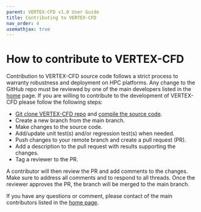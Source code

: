 ```yaml
---
parent: VERTEX-CFD v1.0 User Guide
title: Contributing to VERTEX-CFD
nav_order: 4
usemathjax: true
---
```


# How to contribute to VERTEX-CFD

Contribution to VERTEX-CFD source code follows a strict process to warranty robustness and deployment on HPC platforms. Any change to the GitHub repo must be reviewed by one of the main developers listed in the [home](../index.md) page. If you are willing to contribute to the development of VERTEX-CFD please follow the following steps:
- [Git clone VERTEX-CFD repo](https://github.com/ORNL/VERTEX-CFD) and [compile the source code](installation.md).
- Create a new branch from the main branch.
- Make changes to the source code.
- Add/update unit test(s) and/or regression test(s) when needed.
- Push changes to your remote branch and create a pull request (PR).
- Add a description to the pull request with results supporting the changes.
- Tag a reviewer to the PR.

A contributor will then review the PR and add comments to the changes. Make sure to address all comments and to respond to all threads. Once the reviewer approves the PR, the branch will be merged to the main branch.

If you have any questions or comment, please contact of the main contributors listed in the [home page](../index.md).
